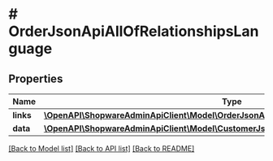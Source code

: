# # OrderJsonApiAllOfRelationshipsLanguage

## Properties

Name | Type | Description | Notes
------------ | ------------- | ------------- | -------------
**links** | [**\OpenAPI\ShopwareAdminApiClient\Model\OrderJsonApiAllOfRelationshipsLanguageLinks**](OrderJsonApiAllOfRelationshipsLanguageLinks.md) |  | [optional]
**data** | [**\OpenAPI\ShopwareAdminApiClient\Model\CustomerJsonApiAllOfRelationshipsLanguageData**](CustomerJsonApiAllOfRelationshipsLanguageData.md) |  | [optional]

[[Back to Model list]](../../README.md#models) [[Back to API list]](../../README.md#endpoints) [[Back to README]](../../README.md)
